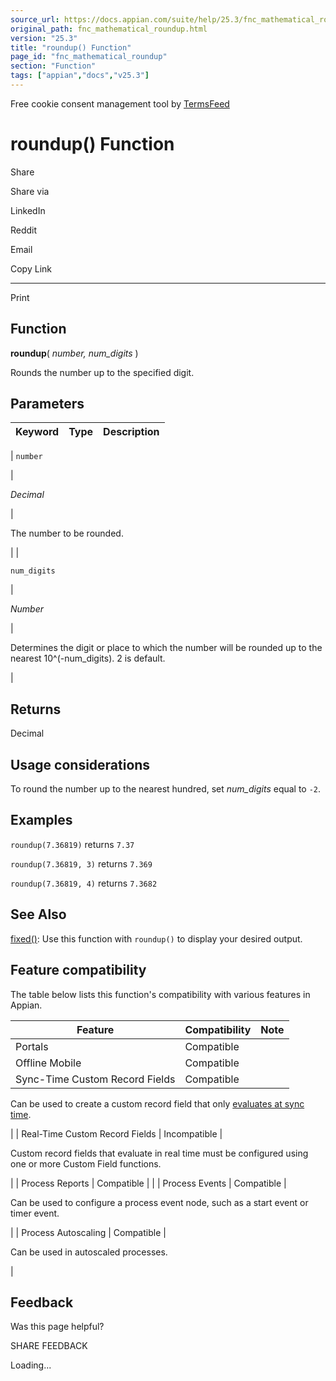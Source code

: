 ```yaml
---
source_url: https://docs.appian.com/suite/help/25.3/fnc_mathematical_roundup.html
original_path: fnc_mathematical_roundup.html
version: "25.3"
title: "roundup() Function"
page_id: "fnc_mathematical_roundup"
section: "Function"
tags: ["appian","docs","v25.3"]
---
```



Free cookie consent management tool by [TermsFeed](https://www.termsfeed.com/)

# roundup() Function

Share

Share via

LinkedIn

Reddit

Email

Copy Link

* * *

Print

## Function

**roundup**( _number, num\_digits_ )

Rounds the number up to the specified digit.

## Parameters

| Keyword | Type | Description |
| --- | --- | --- |
|
`number`

 |

_Decimal_

 |

The number to be rounded.

 |
|

`num_digits`

 |

_Number_

 |

Determines the digit or place to which the number will be rounded up to the nearest 10^(-num\_digits). 2 is default.

 |

## Returns

Decimal

## Usage considerations

To round the number up to the nearest hundred, set _num\_digits_ equal to `-2`.

## Examples

`roundup(7.36819)` returns `7.37`

`roundup(7.36819, 3)` returns `7.369`

`roundup(7.36819, 4)` returns `7.3682`

## See Also

[fixed()](fnc_text_fixed.html): Use this function with `roundup()` to display your desired output.

## Feature compatibility

The table below lists this function's compatibility with various features in Appian.

| Feature | Compatibility | Note |
| --- | --- | --- |
| Portals | Compatible |  |
| Offline Mobile | Compatible |  |
| Sync-Time Custom Record Fields | Compatible |
Can be used to create a custom record field that only [evaluates at sync time](custom-record-fields.html#prodlink-sync-time-evaluations).

 |
| Real-Time Custom Record Fields | Incompatible |

Custom record fields that evaluate in real time must be configured using one or more Custom Field functions.

 |
| Process Reports | Compatible |  |
| Process Events | Compatible |

Can be used to configure a process event node, such as a start event or timer event.

 |
| Process Autoscaling | Compatible |

Can be used in autoscaled processes.

 |

## Feedback

Was this page helpful?

SHARE FEEDBACK

Loading...